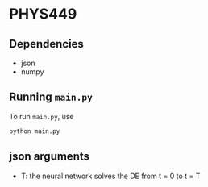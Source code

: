 # PHYS449

## Dependencies

- json
- numpy

## Running `main.py`

To run `main.py`, use

```sh
python main.py
```

## json arguments

- T: the neural network solves the DE from t = 0 to t = T
